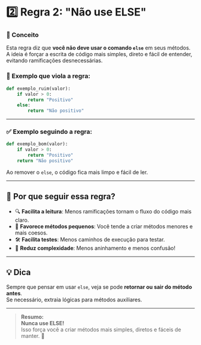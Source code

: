# 2️⃣ Regra 2: **"Não use ELSE"**

### 🧐 Conceito

Esta regra diz que **você não deve usar o comando `else`** em seus métodos.  
A ideia é forçar a escrita de código mais simples, direto e fácil de entender, evitando ramificações desnecessárias.

### 🚫 Exemplo que viola a regra:

```python
def exemplo_ruim(valor):
    if valor > 0:
        return "Positivo"
    else:
        return "Não positivo"
```

---

### ✅ Exemplo seguindo a regra:

```python
def exemplo_bom(valor):
    if valor > 0:
        return "Positivo"
    return "Não positivo"
```

Ao remover o `else`, o código fica mais limpo e fácil de ler.

---

## 🎯 Por que seguir essa regra?

- 🔍 **Facilita a leitura**: Menos ramificações tornam o fluxo do código mais claro.
- 🧩 **Favorece métodos pequenos**: Você tende a criar métodos menores e mais coesos.
- 🛠️ **Facilita testes**: Menos caminhos de execução para testar.
- 🧹 **Reduz complexidade**: Menos aninhamento e menos confusão!

---

## 💡 Dica

Sempre que pensar em usar `else`, veja se pode **retornar ou sair do método antes**.  
Se necessário, extraia lógicas para métodos auxiliares.

---

> **Resumo:**  
> **Nunca use ELSE!**  
> Isso força você a criar métodos mais simples, diretos e fáceis de manter. 🚀
